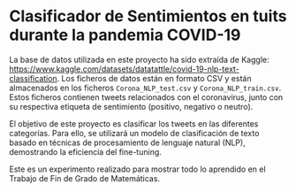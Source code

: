 # Clasificador de Sentimientos en tuits durante la pandemia COVID-19
La base de datos utilizada en este proyecto ha sido extraída de Kaggle: https://www.kaggle.com/datasets/datatattle/covid-19-nlp-text-classification. Los ficheros de datos están en formato CSV y están almacenados en los ficheros `Corona_NLP_test.csv` y `Corona_NLP_train.csv`. Estos ficheros contienen tweets relacionados con el coronavirus, junto con su respectiva etiqueta de sentimiento (positivo, negativo o neutro).

El objetivo de este proyecto es clasificar los tweets en las diferentes categorías. Para ello, se utilizará un modelo de clasificación de texto basado en técnicas de procesamiento de lenguaje natural (NLP), demostrando la eficiencia del fine-tuning.

Este es un experimento realizado para mostrar todo lo aprendido en el Trabajo de Fin de Grado de Matemáticas.
